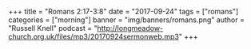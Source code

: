 +++
title = "Romans 2:17-3:8"
date = "2017-09-24"
tags = ["romans"]
categories = ["morning"]
banner = "img/banners/romans.png"
author = "Russell Knell"
podcast = "http://longmeadow-church.org.uk/files/mp3/20170924sermonweb.mp3"
+++
